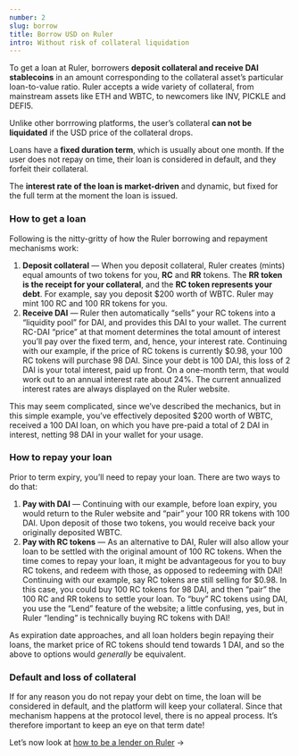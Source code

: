 ```yaml
---
number: 2
slug: borrow
title: Borrow USD on Ruler
intro: Without risk of collateral liquidation
---
```


To get a loan at Ruler, borrowers **deposit collateral and receive DAI stablecoins** in an amount corresponding to the collateral asset’s particular loan-to-value ratio. Ruler accepts a wide variety of collateral, from mainstream assets like ETH and WBTC, to newcomers like INV, PICKLE and DEFI5.

Unlike other borrrowing platforms, the user’s collateral **can not be liquidated** if the USD price of the collateral drops.

Loans have a **fixed duration term**, which is usually about one month. If the user does not repay on time, their loan is considered in default, and they forfeit their collateral.

The **interest rate of the loan is market-driven** and dynamic, but fixed for the full term at the moment the loan is issued.

### How to get a loan

Following is the nitty-gritty of how the Ruler borrowing and repayment mechanisms work:

1. **Deposit collateral** — When you deposit collateral, Ruler creates (mints) equal amounts of two tokens for you, **RC** and **RR** tokens.
   The **RR token is the receipt for your collateral**, and the **RC token represents your debt**. For example, say you deposit $200 worth of WBTC. Ruler may mint 100 RC and 100 RR tokens for you.
2. **Receive DAI** — Ruler then automatically “sells” your RC tokens into a “liquidity pool” for DAI, and provides this DAI to your wallet. The current RC-DAI “price” at that moment determines the total amount of interest you’ll pay over the fixed term, and, hence, your interest rate.
   Continuing with our example, if the price of RC tokens is currently $0.98, your 100 RC tokens will purchase 98 DAI. Since your debt is 100 DAI, this loss of 2 DAI is your total interest, paid up front. On a one-month term, that would work out to an annual interest rate about 24%. The current annualized interest rates are always displayed on the Ruler website.

This may seem complicated, since we’ve described the mechanics, but in this simple example, you’ve effectively deposited $200 worth of WBTC, received a 100 DAI loan, on which you have pre-paid a total of 2 DAI in interest, netting 98 DAI in your wallet for your usage.

### How to repay your loan

Prior to term expiry, you’ll need to repay your loan. There are two ways to do that:

1. **Pay with DAI** — Continuing with our example, before loan expiry, you would return to the Ruler website and “pair” your 100 RR tokens with 100 DAI. Upon deposit of those two tokens, you would receive back your originally deposited WBTC.
2. **Pay with RC tokens** — As an alternative to DAI, Ruler will also allow your loan to be settled with the original amount of 100 RC tokens. When the time comes to repay your loan, it might be advantageous for you to buy RC tokens, and redeem with those, as opposed to redeeming with DAI!
   Continuing with our example, say RC tokens are still selling for $0.98. In this case, you could buy 100 RC tokens for 98 DAI, and then “pair” the 100 RC and RR tokens to settle your loan. To “buy” RC tokens using DAI, you use the “Lend” feature of the website; a little confusing, yes, but in Ruler “lending” is technically buying RC tokens with DAI!

As expiration date approaches, and all loan holders begin repaying their loans, the market price of RC tokens should tend towards 1 DAI, and so the above to options would _generally_ be equivalent.

### Default and loss of collateral

If for any reason you do not repay your debt on time, the loan will be considered in default, and the platform will keep your collateral. Since that mechanism happens at the protocol level, there is no appeal process. It’s therefore important to keep an eye on that term date!

Let’s now look at [how to be a lender on Ruler](/lending/) →
